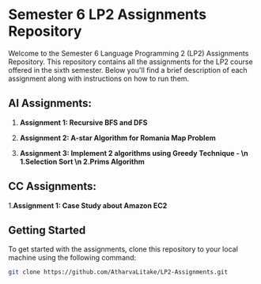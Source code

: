 # Semester 6 LP2 Assignments Repository

Welcome to the Semester 6 Language Programming 2 (LP2) Assignments Repository. This repository contains all the assignments for the LP2 course offered in the sixth semester. Below you'll find a brief description of each assignment along with instructions on how to run them.

## AI Assignments:

1. **Assignment 1: Recursive BFS and DFS**

2. **Assignment 2: A-star Algorithm for Romania Map Problem**

3. **Assignment 3: Implement 2 algorithms using Greedy Technique - \n 1.Selection Sort \n 2.Prims Algorithm**

## CC Assignments: 

1.**Assignment 1: Case Study about Amazon EC2**

## Getting Started

To get started with the assignments, clone this repository to your local machine using the following command:

```bash
git clone https://github.com/AtharvaLitake/LP2-Assignments.git
